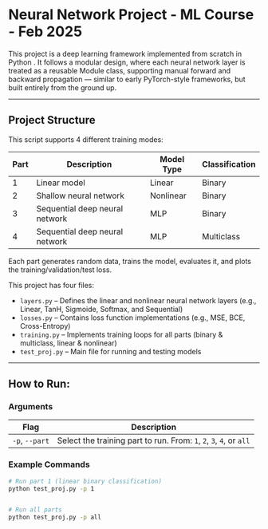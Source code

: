 # Neural Network Project - ML Course - Feb 2025

This project is a deep learning framework implemented from scratch in Python . It follows a modular design, where each neural network layer is treated as a reusable Module class, supporting manual forward and backward propagation — similar to early PyTorch-style frameworks, but built entirely from the ground up.

---

## Project Structure

This script supports 4 different training modes:

| Part | Description                          | Model Type         | Classification |
|------|--------------------------------------|--------------------|----------------|
| 1    | Linear model                         | Linear             | Binary         |
| 2    | Shallow neural network               | Nonlinear  | Binary |
| 3    | Sequential deep neural network       | MLP    | Binary |
| 4    | Sequential deep neural network       | MLP    | Multiclass |

Each part generates random data, trains the model, evaluates it, and plots the training/validation/test loss.

This project has four files: 
- `layers.py` – Defines the linear and nonlinear neural network layers (e.g., Linear, TanH, Sigmoide, Softmax, and Sequential)
- `losses.py` – Contains loss function implementations  (e.g., MSE, BCE, Cross-Entropy)
- `training.py` – Implements training loops for all parts   (binary & multiclass, linear & nonlinear)
- `test_proj.py` – Main file for running and testing models



---

## How to Run:

###  Arguments

| Flag       | Description                                     |
|------------|-------------------------------------------------|
| `-p`, `--part` | Select the training part to run. From: `1`, `2`, `3`, `4`, or `all` |

###  Example Commands

```bash
# Run part 1 (linear binary classification)
python test_proj.py -p 1


# Run all parts
python test_proj.py -p all

